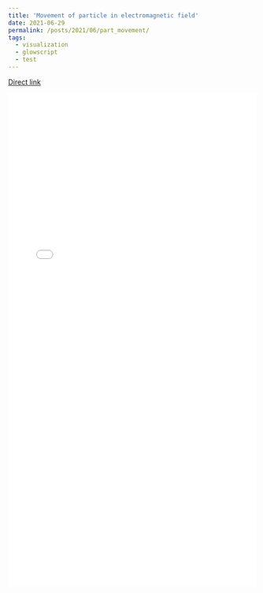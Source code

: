 ```yaml
---
title: 'Movement of particle in electromagnetic field'
date: 2021-06-29
permalink: /posts/2021/06/part_movement/
tags:
  - visualization
  - glowscript
  - test
---
```


[Direct link](https://www.glowscript.org/#/user/Gordonice/folder/PhysTechAccelLections/program/Lec01pipe)

<iframe src="/files/glowscript/Lec01pipe.html" style="width: 100%; height: 1000px;border: none;"></iframe>
